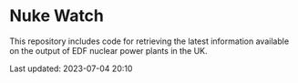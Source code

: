 # Nuke Watch

This repository includes code for retrieving the latest information available on the output of EDF nuclear power plants in the UK.

Last updated: 2023-07-04 20:10
